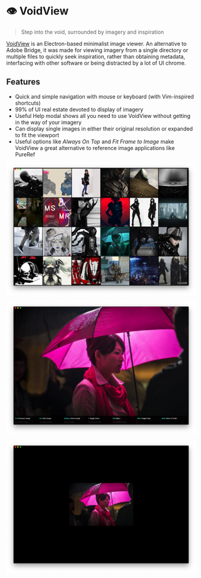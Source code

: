 # 👁 VoidView

> Step into the void, surrounded by imagery and inspiration

[VoidView](https://eswat.ca/voidview/) is an Electron-based minimalist image viewer. An alternative to Adobe Bridge, it was made for viewing imagery from a single directory or multiple files to quickly seek inspiration, rather than obtaining metadata, interfacing with other software or being distracted by a lot of UI chrome.

## Features

- Quick and simple navigation with mouse or keyboard (with Vim-inspired shortcuts)
- 99% of UI real estate devoted to display of imagery
- Useful Help modal shows all you need to use VoidView without getting in the way of your imagery
- Can display single images in either their original resolution or expanded to fit the viewport
- Useful options like *Always On Top* and *Fit Frame to Image* make VoidView a great alternative to reference image applications like PureRef

![Screenshot of VoidView in grid view](https://github.com/eswat/voidview/blob/master/screenshot-1.png)

![Screenshot of VoidView in peek view](https://github.com/eswat/voidview/blob/master/screenshot-2.png)

![Screenshot of VoidView in peek view with image zooming off](https://github.com/eswat/voidview/blob/master/screenshot-3.png)
